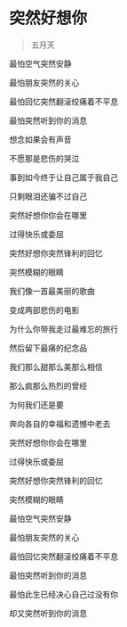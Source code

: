 # 突然好想你
> 五月天

最怕空气突然安静

最怕朋友突然的关心

最怕回忆突然翻滚绞痛着不平息

最怕突然听到你的消息

想念如果会有声音

不愿那是悲伤的哭泣

事到如今终于让自己属于我自己

只剩眼泪还骗不过自己

突然好想你你会在哪里

过得快乐或委屈

突然好想你突然锋利的回忆

突然模糊的眼睛

我们像一首最美丽的歌曲

变成两部悲伤的电影

为什么你带我走过最难忘的旅行

然后留下最痛的纪念品

我们那么甜那么美那么相信

那么疯那么热烈的曾经

为何我们还是要

奔向各自的幸福和遗憾中老去

突然好想你你会在哪里

过得快乐或委屈

突然好想你突然锋利的回忆

突然模糊的眼睛

最怕空气突然安静

最怕朋友突然的关心

最怕回忆突然翻滚绞痛着不平息

最怕突然听到你的消息

最怕此生已经决心自己过没有你

却又突然听到你的消息
